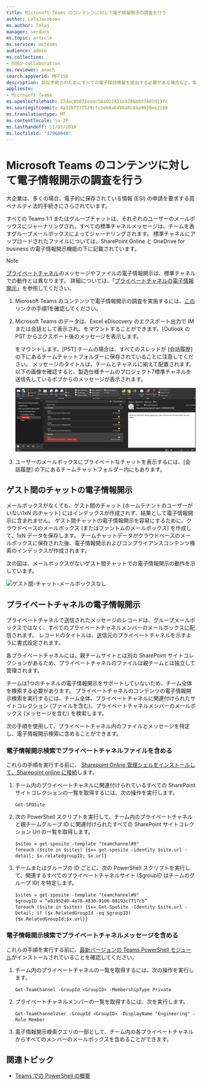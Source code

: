 ```yaml
---
title: Microsoft Teams のコンテンツに対して電子情報開示の調査を行う
author: LolaJacobsen
ms.author: lolaj
manager: serdars
ms.topic: article
ms.service: msteams
audience: admin
ms.collection:
- M365-collaboration
ms.reviewer: anach
search.appverid: MET150
description: 訴訟手続きのためにすべての電子保持情報を提出する必要がある場合など、電子情報開示を実施するために必要な手続きについて説明します。
appliesto:
- Microsoft Teams
ms.openlocfilehash: 27dac8bd72eaac581022431c3786b0f7487d137c
ms.sourcegitcommit: 4a22bf77f529cfc2e68a6498a0c4aa9030ee2168
ms.translationtype: MT
ms.contentlocale: ja-JP
ms.lasthandoff: 11/05/2019
ms.locfileid: "37968048"
---
```

<a name="conduct-an-ediscovery-investigation-of-content-in-microsoft-teams"></a>Microsoft Teams のコンテンツに対して電子情報開示の調査を行う
============================

大企業は、多くの場合、電子的に保存されている情報 (ESI) の申請を要求する高ペナルティ法的手続きにさらされています。

すべての Teams 1:1 またはグループチャットは、それぞれのユーザーのメールボックスにジャーナリングされ、すべての標準チャネルメッセージは、チームを表すグループメールボックスによってジャーナリングされます。 標準チャネルにアップロードされたファイルについては、SharePoint Online と OneDrive for business の電子情報開示機能の下に記載されています。

> [!NOTE]
> [プライベートチャネル](private-channels.md)のメッセージやファイルの電子情報開示は、標準チャネルでの動作とは異なります。 詳細については、「[プライベートチャネルの電子情報開示](#ediscovery-of-private-channels)」を参照してください。

1.  Microsoft Teams のコンテンツで電子情報開示の調査を実施するには、[この](https://support.office.com/article/Manage-eDiscovery-cases-in-the-Office-365-Security-Compliance-Center-edea80d6-20a7-40fb-b8c4-5e8c8395f6da)リンクの手順1を確認してください。

2.  Microsoft Teams のデータは、Excel eDiscovery のエクスポート出力で IM または会話として表示され、をマウントすることができます。[Outlook の PST からエクスポート後のメッセージを表示します。

    をマウントします。[PST] チームの場合は、すべてのスレッドが [会話履歴] の下にあるチームチャットフォルダーに保存されていることに注意してください。 メッセージのタイトルは、チームとチャネルに揃えて配置されます。 以下の画像を確認すると、製造仕様チームのプロジェクト7標準チャネルを送信先しているボブからのメッセージが表示されます。

    ![Outlook のユーザーのメールボックス内のチームチャットフォルダーのスクリーンショット](media/Conduct_an_eDiscovery_investigation_of_content_in_Microsoft_Teams_image1.png)

3.  ユーザーのメールボックスにプライベートなチャットを表示するには、[会話履歴] の下にあるチームチャットフォルダー内にもあります。

## <a name="ediscovery-of-guest-to-guest-chats"></a>ゲスト間のチャットの電子情報開示

メールボックスがなくても、ゲスト間のチャット (ホームテナントのユーザーがいない1xN のチャット) にはインデックスが作成されず、結果として電子情報開示に含まれません。 ゲスト間チャットの電子情報開示を容易にするために、クラウドベースのメールボックス (またはファントムのメールボックス) を作成して、1xN データを保存します。 チームチャットデータがクラウドベースのメールボックスに保存された後、電子情報開示およびコンプライアンスコンテンツ検索のインデックスが作成されます。

次の図は、メールボックスがないゲスト間チャットでの電子情報開示の動作を示しています。

![ゲスト間-チャット-メールボックスなし](media/conduct-an-ediscovery-investigation-of-content-in-microsoft-teams-image2.png)

## <a name="ediscovery-of-private-channels"></a>プライベートチャネルの電子情報開示

プライベートチャネルで送信されたメッセージのレコードは、グループメールボックスではなく、すべてのプライベートチャネルメンバーのメールボックスに配信されます。 レコードのタイトルは、送信元のプライベートチャネルを示すように書式設定されます。

各プライベートチャネルには、親チームサイトとは別の SharePoint サイトコレクションがあるため、プライベートチャネルのファイルは親チームとは独立して管理されます。

チームは1つのチャネルの電子情報開示をサポートしていないため、チーム全体を検索する必要があります。 プライベートチャネルのコンテンツの電子情報開示検索を実行するには、チーム全体、プライベートチャネルに関連付けられたサイトコレクション (ファイルを含む)、プライベートチャネルメンバーのメールボックス (メッセージを含む) を検索します。

次の手順を使用して、プライベートチャネル内のファイルとメッセージを特定し、電子情報開示検索に含めることができます。

### <a name="include-private-channel-files-in-an-ediscovery-search"></a>電子情報開示検索でプライベートチャネルファイルを含める

これらの手順を実行する前に、 [Sharepoint Online 管理シェルをインストールして、Sharepoint online に接続](https://docs.microsoft.com/powershell/sharepoint/sharepoint-online/connect-sharepoint-online?view=sharepoint-ps)します。

1. チーム内のプライベートチャネルに関連付けられているすべての SharePoint サイトコレクションの一覧を取得するには、次の操作を実行します。

    ```
    Get-SPOSite
    ```
2. 次の PowerShell スクリプトを実行して、チーム内のプライベートチャネルと親チームグループ ID に関連付けられたすべての SharePoint サイトコレクション Url の一覧を取得します。

    ```
    $sites = get-sposite -template "teamchannel#0"
    foreach ($site in $sites) {$x= get-sposite -identity $site.url -detail; $x.relatedgroupID; $x.url} 
    ```
3. チームまたはグループの ID ごとに、次の PowerShell スクリプトを実行して、関連するすべてのプライベートチャネルサイト ($groupID はチームのグループ ID) を特定します。

    ```
    $sites = get-sposite -template "teamchannel#0"
    $groupID = “e8195240-4a70-4830-9106-80193cf717cb“
    foreach ($site in $sites) {$x= Get-SpoSite -Identity $site.url -Detail; if ($x.RelatedGroupId -eq $groupID) {$x.RelatedGroupId;$x.url}}
    ```

### <a name="include-private-channel-messages-in-an-ediscovery-search"></a>電子情報開示検索でプライベートチャネルメッセージを含める

これらの手順を実行する前に、[最新バージョンの Teams PowerShell モジュール](teams-powershell-overview.md)がインストールされていることを確認してください。

1. チーム内のプライベートチャネルの一覧を取得するには、次の操作を実行します。

    ```
    Get-TeamChannel -GroupId <GroupID> -MembershipType Private
    ```
2. プライベートチャネルメンバーの一覧を取得するには、次を実行します。

    ```
    Get-TeamChannelUser -GroupId <GroupID> -DisplayName "Engineering" -Role Member
    ```
3. 電子情報開示検索クエリの一部として、チーム内の各プライベートチャネルからすべてのメンバーのメールボックスを含めることができます。

## <a name="related-topics"></a>関連トピック

- [Teams での PowerShell の概要](teams-powershell-overview.md)
